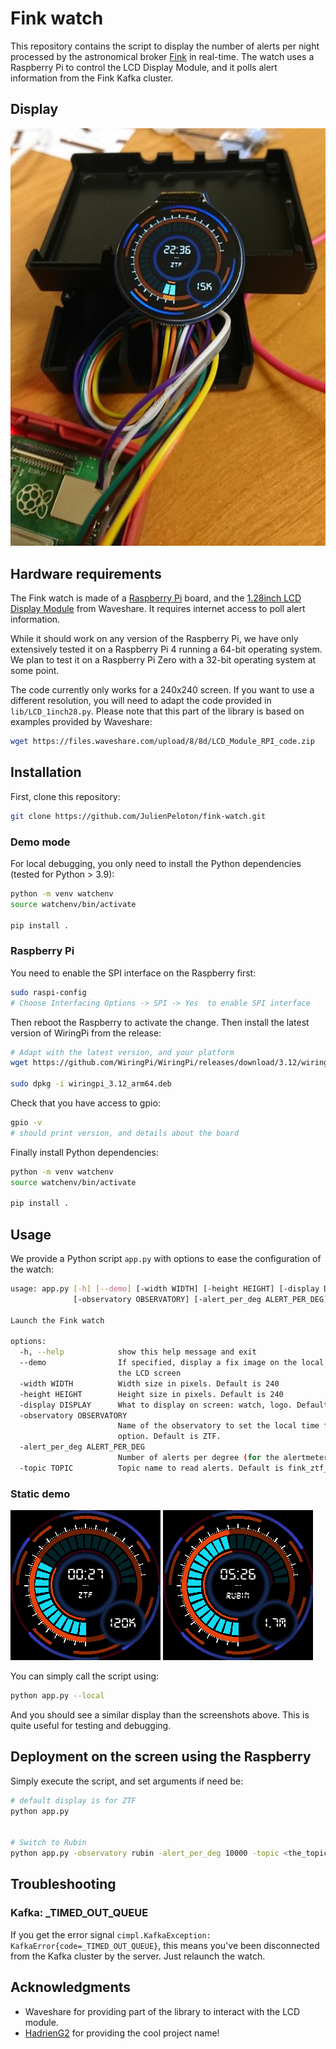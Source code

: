 # Fink watch

This repository contains the script to display the number of alerts per night processed by the astronomical broker [Fink](https://fink-broker.org) in real-time. The watch uses a Raspberry Pi to control the LCD Display Module, and it polls alert information from the Fink Kafka cluster.

## Display

![watch](pictures/watch_desk.JPG)

## Hardware requirements

The Fink watch is made of a [Raspberry Pi](https://www.raspberrypi.com/) board, and the [1.28inch LCD Display Module](https://www.waveshare.com/wiki/1.28inch_LCD_Module) from Waveshare. It requires internet access to poll alert information. 

While it should work on any version of the Raspberry Pi, we have only extensively tested it on a Raspberry Pi 4 running a 64-bit operating system. We plan to test it on a Raspberry Pi Zero with a 32-bit operating system at some point.

The code currently only works for a 240x240 screen. If you want to use a different resolution, you will need to adapt the code provided in `lib/LCD_1inch28.py`. Please note that this part of the library is based on examples provided by Waveshare:

```bash
wget https://files.waveshare.com/upload/8/8d/LCD_Module_RPI_code.zip
``` 

## Installation

First, clone this repository:

```bash
git clone https://github.com/JulienPeloton/fink-watch.git
```

### Demo mode

For local debugging, you only need to install the Python dependencies (tested for Python > 3.9):

```bash
python -m venv watchenv
source watchenv/bin/activate

pip install .
```

### Raspberry Pi

You need to enable the SPI interface on the Raspberry first:

```bash
sudo raspi-config
# Choose Interfacing Options -> SPI -> Yes  to enable SPI interface
```

Then reboot the Raspberry to activate the change. Then install the latest version of WiringPi from the release:

```bash
# Adapt with the latest version, and your platform
wget https://github.com/WiringPi/WiringPi/releases/download/3.12/wiringpi_3.12_arm64.deb

sudo dpkg -i wiringpi_3.12_arm64.deb
```

Check that you have access to gpio:

```bash
gpio -v
# should print version, and details about the board
```

Finally install Python dependencies:

```bash
python -m venv watchenv
source watchenv/bin/activate

pip install .
```

## Usage

We provide a Python script `app.py` with options to ease the configuration of the watch:

```bash
usage: app.py [-h] [--demo] [-width WIDTH] [-height HEIGHT] [-display DISPLAY]
              [-observatory OBSERVATORY] [-alert_per_deg ALERT_PER_DEG] [-topic TOPIC]

Launch the Fink watch

options:
  -h, --help            show this help message and exit
  --demo                If specified, display a fix image on the local computer instead of
                        the LCD screen
  -width WIDTH          Width size in pixels. Default is 240
  -height HEIGHT        Height size in pixels. Default is 240
  -display DISPLAY      What to display on screen: watch, logo. Default is watch.
  -observatory OBSERVATORY
                        Name of the observatory to set the local time for the `clock`
                        option. Default is ZTF.
  -alert_per_deg ALERT_PER_DEG
                        Number of alerts per degree (for the alertmeter). Default is 1000
  -topic TOPIC          Topic name to read alerts. Default is fink_ztf_<YYYYMMDD>.
```

### Static demo

<p float="center">
  <img src="pictures/watch_240_ztf.png" width="240" />
  <img src="pictures/watch_240_rubin.png" width="240" />
</p>

You can simply call the script using:


```bash
python app.py --local
```

And you should see a similar display than the screenshots above. This is quite useful for testing and debugging.

## Deployment on the screen using the Raspberry

Simply execute the script, and set arguments if need be:

```bash
# default display is for ZTF
python app.py


# Switch to Rubin
python app.py -observatory rubin -alert_per_deg 10000 -topic <the_topic_name_for_rubin>
```

## Troubleshooting

### Kafka: \_TIMED_OUT_QUEUE

If you get the error signal `cimpl.KafkaException: KafkaError{code=_TIMED_OUT_QUEUE}`, this means you've been disconnected from the Kafka cluster by the server. Just relaunch the watch.

## Acknowledgments

- Waveshare for providing part of the library to interact with the LCD module.
- [HadrienG2](https://github.com/HadrienG2) for providing the cool project name!
